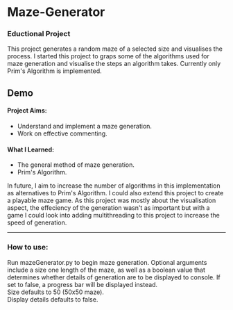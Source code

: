 # Maze-Generator

### Eductional Project  
This project generates a random maze of a selected size and visualises the process. I started this project to graps some of the algorithms used for maze generation and visualise the steps an algorithm takes. Currently only Prim's Algorithm is implemented.

## Demo

#### Project Aims:
- Understand and implement a maze generation.
- Work on effective commenting.

#### What I Learned:
- The general method of maze generation.
- Prim's Algorithm.

In future, I aim to increase the number of algorithms in this implementation as alternatives to Prim's Algorithm. I could also extend this project to create a playable maze game. As this project was mostly about the visualisation aspect, the effeciency of the generation wasn't as important but with a game I could look into adding multithreading to this project to increase the speed of generation. 

-------------------------------------------------------

### How to use:

Run mazeGenerator.py to begin maze generation. Optional arguments include a size one length of the maze, as well as a boolean value that determines whether details of generation are to be displayed to console. If set to false, a progress bar will be displayed instead.  
Size defaults to 50 (50x50 maze).  
Display details defaults to false.
